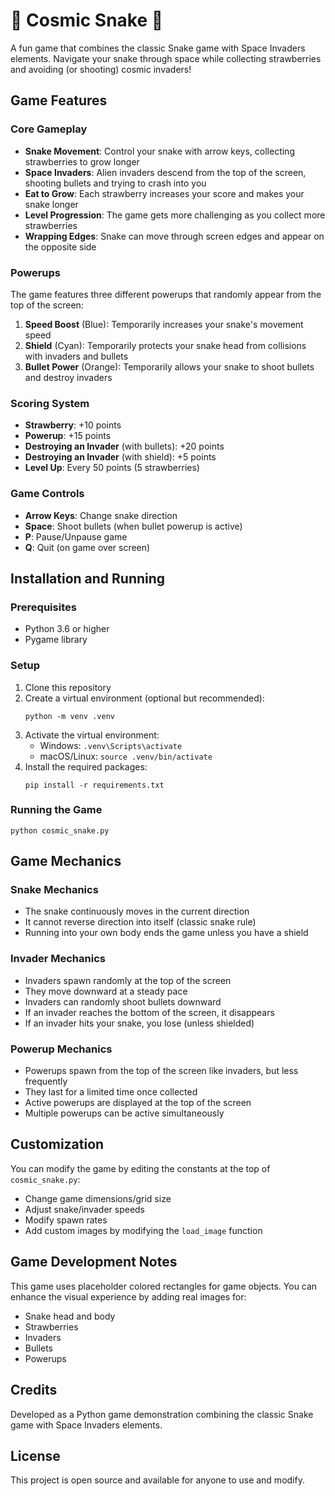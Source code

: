 # 🐍 Cosmic Snake 🚀

A fun game that combines the classic Snake game with Space Invaders elements. Navigate your snake through space while collecting strawberries and avoiding (or shooting) cosmic invaders!

## Game Features

### Core Gameplay
- **Snake Movement**: Control your snake with arrow keys, collecting strawberries to grow longer
- **Space Invaders**: Alien invaders descend from the top of the screen, shooting bullets and trying to crash into you
- **Eat to Grow**: Each strawberry increases your score and makes your snake longer
- **Level Progression**: The game gets more challenging as you collect more strawberries
- **Wrapping Edges**: Snake can move through screen edges and appear on the opposite side

### Powerups
The game features three different powerups that randomly appear from the top of the screen:

1. **Speed Boost** (Blue): Temporarily increases your snake's movement speed
2. **Shield** (Cyan): Temporarily protects your snake head from collisions with invaders and bullets
3. **Bullet Power** (Orange): Temporarily allows your snake to shoot bullets and destroy invaders

### Scoring System
- **Strawberry**: +10 points
- **Powerup**: +15 points
- **Destroying an Invader** (with bullets): +20 points
- **Destroying an Invader** (with shield): +5 points
- **Level Up**: Every 50 points (5 strawberries)

### Game Controls
- **Arrow Keys**: Change snake direction
- **Space**: Shoot bullets (when bullet powerup is active)
- **P**: Pause/Unpause game
- **Q**: Quit (on game over screen)

## Installation and Running

### Prerequisites
- Python 3.6 or higher
- Pygame library

### Setup
1. Clone this repository
2. Create a virtual environment (optional but recommended):
   ```
   python -m venv .venv
   ```
3. Activate the virtual environment:
   - Windows: `.venv\Scripts\activate`
   - macOS/Linux: `source .venv/bin/activate`
4. Install the required packages:
   ```
   pip install -r requirements.txt
   ```

### Running the Game
```
python cosmic_snake.py
```

## Game Mechanics

### Snake Mechanics
- The snake continuously moves in the current direction
- It cannot reverse direction into itself (classic snake rule)
- Running into your own body ends the game unless you have a shield

### Invader Mechanics
- Invaders spawn randomly at the top of the screen
- They move downward at a steady pace
- Invaders can randomly shoot bullets downward
- If an invader reaches the bottom of the screen, it disappears
- If an invader hits your snake, you lose (unless shielded)

### Powerup Mechanics
- Powerups spawn from the top of the screen like invaders, but less frequently
- They last for a limited time once collected
- Active powerups are displayed at the top of the screen
- Multiple powerups can be active simultaneously

## Customization

You can modify the game by editing the constants at the top of `cosmic_snake.py`:

- Change game dimensions/grid size
- Adjust snake/invader speeds
- Modify spawn rates
- Add custom images by modifying the `load_image` function

## Game Development Notes

This game uses placeholder colored rectangles for game objects. You can enhance the visual experience by adding real images for:
- Snake head and body
- Strawberries
- Invaders
- Bullets
- Powerups

## Credits

Developed as a Python game demonstration combining the classic Snake game with Space Invaders elements.

## License

This project is open source and available for anyone to use and modify. 